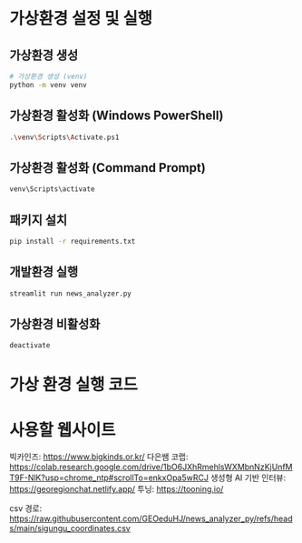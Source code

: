 # 가상환경 설정 및 실행

## 가상환경 생성
```bash
# 가상환경 생성 (venv)
python -m venv venv
```

## 가상환경 활성화 (Windows PowerShell)
```bash
.\venv\Scripts\Activate.ps1
```

## 가상환경 활성화 (Command Prompt)
```bash
venv\Scripts\activate
```

## 패키지 설치
```bash
pip install -r requirements.txt
```

## 개발환경 실행
```bash
streamlit run news_analyzer.py
```

## 가상환경 비활성화
```bash
deactivate
```

# 가상 환경 실행 코드


# 사용할 웹사이트
빅카인즈: https://www.bigkinds.or.kr/
다은쌤 코랩: https://colab.research.google.com/drive/1bO6JXhRmehlsWXMbnNzKjUnfMT9F-NlK?usp=chrome_ntp#scrollTo=enkxOpa5wRCJ
생성형 AI 기반 인터뷰: https://georegionchat.netlify.app/
투닝: https://tooning.io/

csv 경로: https://raw.githubusercontent.com/GEOeduHJ/news_analyzer_py/refs/heads/main/sigungu_coordinates.csv

